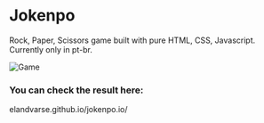 # Jokenpo

Rock, Paper, Scissors game built with pure HTML, CSS, Javascript. Currently only in pt-br.

![Game](https://i.imgur.com/anhVXnW.png?1)

### You can check the result here:
elandvarse.github.io/jokenpo.io/
